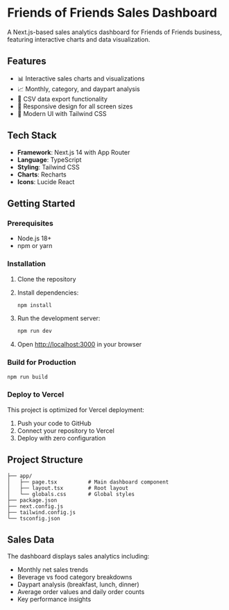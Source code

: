 # Friends of Friends Sales Dashboard

A Next.js-based sales analytics dashboard for Friends of Friends business, featuring interactive charts and data visualization.

## Features

- 📊 Interactive sales charts and visualizations
- 📈 Monthly, category, and daypart analysis
- 💾 CSV data export functionality
- 📱 Responsive design for all screen sizes
- 🎨 Modern UI with Tailwind CSS

## Tech Stack

- **Framework**: Next.js 14 with App Router
- **Language**: TypeScript
- **Styling**: Tailwind CSS
- **Charts**: Recharts
- **Icons**: Lucide React

## Getting Started

### Prerequisites

- Node.js 18+ 
- npm or yarn

### Installation

1. Clone the repository
2. Install dependencies:
   ```bash
   npm install
   ```

3. Run the development server:
   ```bash
   npm run dev
   ```

4. Open [http://localhost:3000](http://localhost:3000) in your browser

### Build for Production

```bash
npm run build
```

### Deploy to Vercel

This project is optimized for Vercel deployment:

1. Push your code to GitHub
2. Connect your repository to Vercel
3. Deploy with zero configuration

## Project Structure

```
├── app/
│   ├── page.tsx          # Main dashboard component
│   ├── layout.tsx        # Root layout
│   └── globals.css       # Global styles
├── package.json
├── next.config.js
├── tailwind.config.js
└── tsconfig.json
```

## Sales Data

The dashboard displays sales analytics including:

- Monthly net sales trends
- Beverage vs food category breakdowns  
- Daypart analysis (breakfast, lunch, dinner)
- Average order values and daily order counts
- Key performance insights